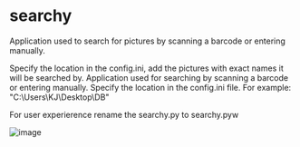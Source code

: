 # searchy
Application used to search for pictures by scanning a barcode or entering manually.

Specify the location in the config.ini, add the pictures with exact names it will be searched by.
Application used for searching by scanning a barcode or entering manually.
Specify the location in the config.ini file. For example: "C:\Users\KJ\Desktop\DB\"

For user experierence rename the searchy.py to searchy.pyw

![image](https://github.com/user-attachments/assets/dfed2814-2192-438d-ac7d-aa84dc0b30ea)
